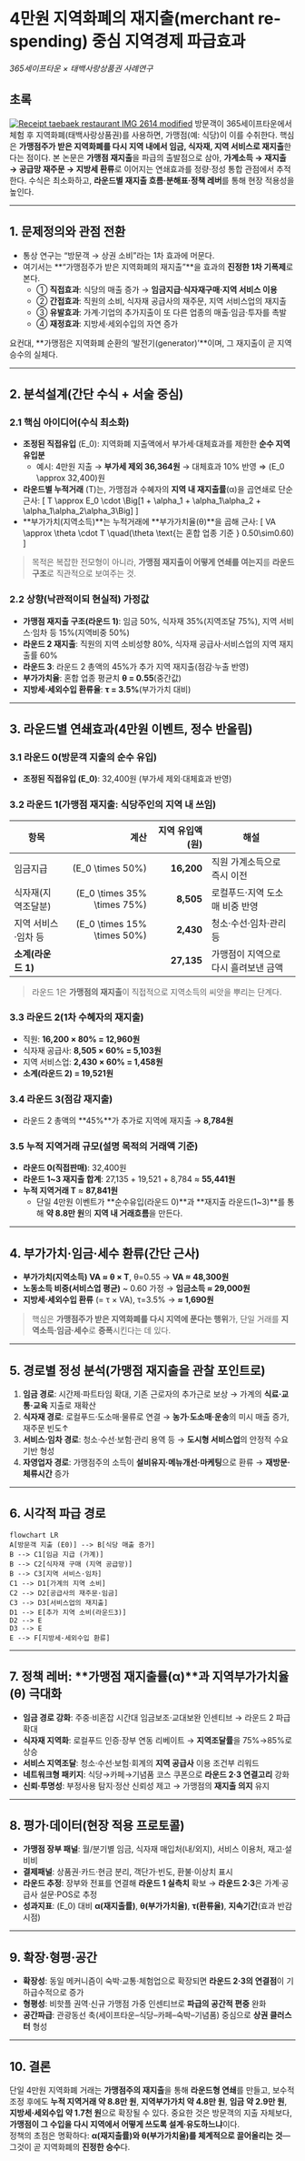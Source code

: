 # 4만원 지역화폐의 **재지출(merchant re-spending)** 중심 지역경제 파급효과  
_365세이프타운 × 태백사랑상품권 사례연구_

## 초록
[![Receipt taebaek restaurant IMG 2614 modified](https://upload.wikimedia.org/wikipedia/commons/thumb/7/76/Receipt_taebaek_restaurant_IMG_2614_modified.jpg/256px-Receipt_taebaek_restaurant_IMG_2614_modified.jpg?20251006021724 "이태리집(태백시 소재), Public domain, via Wikimedia Commons")](https://commons.wikimedia.org/wiki/File:Receipt_taebaek_restaurant_IMG_2614_modified.jpg)
방문객이 365세이프타운에서 체험 후 지역화폐(태백사랑상품권)를 사용하면, 가맹점(예: 식당)이 이를 수취한다. 핵심은 **가맹점주가 받은 지역화폐를 다시 지역 내에서 임금, 식자재, 지역 서비스로 재지출**한다는 점이다. 본 논문은 **가맹점 재지출**을 파급의 출발점으로 삼아, **가계소득 → 재지출 → 공급망 재주문 → 지방세 환류**로 이어지는 연쇄효과를 정량·정성 통합 관점에서 추적한다. 수식은 최소화하고, **라운드별 재지출 흐름·분해표·정책 레버**를 통해 현장 적용성을 높인다.

---

## 1. 문제정의와 관점 전환
- 통상 연구는 “방문객 → 상권 소비”라는 1차 효과에 머문다.  
- 여기서는 **“가맹점주가 받은 지역화폐의 재지출”**을 효과의 **진정한 1차 기폭제**로 본다.  
  - ① **직접효과**: 식당의 매출 증가 → **임금지급·식자재구매·지역 서비스 이용**  
  - ② **간접효과**: 직원의 소비, 식자재 공급사의 재주문, 지역 서비스업의 재지출  
  - ③ **유발효과**: 가계·기업의 추가지출이 또 다른 업종의 매출·임금·투자를 촉발  
  - ④ **재정효과**: 지방세·세외수입의 자연 증가

요컨대, **가맹점은 지역화폐 순환의 ‘발전기(generator)’**이며, 그 재지출이 곧 지역승수의 실체다.

---

## 2. 분석설계(간단 수식 + 서술 중심)

### 2.1 핵심 아이디어(수식 최소화)
- **조정된 직접유입** \(E_0\): 지역화폐 지출액에서 부가세·대체효과를 제한한 **순수 지역유입분**  
  - 예시: 4만원 지출 → **부가세 제외 36,364원** → 대체효과 10% 반영 ⇒ \(E_0 \approx 32,400\)원
- **라운드별 누적거래** \(T\)는, 가맹점과 수혜자의 **지역 내 재지출률**(α)을 곱연쇄로 단순 근사:
\[
T \approx E_0 \cdot \Big[1 + \alpha_1 + \alpha_1\alpha_2 + \alpha_1\alpha_2\alpha_3\Big]
\]
- **부가가치(지역소득)**는 누적거래에 **부가가치율(θ)**을 곱해 근사:
\[
VA \approx \theta \cdot T \quad(\theta \text{는 혼합 업종 기준 } 0.50\sim0.60)
\]

> 목적은 복잡한 전모형이 아니라, **가맹점 재지출이 어떻게 연쇄를 여는지**를 **라운드 구조**로 직관적으로 보여주는 것.

### 2.2 상향(낙관적이되 현실적) 가정값
- **가맹점 재지출 구조(라운드 1)**: 임금 50%, 식자재 35%(지역조달 75%), 지역 서비스·임차 등 15%(지역비중 50%)  
- **라운드 2 재지출**: 직원의 지역 소비성향 80%, 식자재 공급사·서비스업의 지역 재지출률 60%  
- **라운드 3**: 라운드 2 총액의 45%가 추가 지역 재지출(점감·누출 반영)  
- **부가가치율**: 혼합 업종 평균치 **θ = 0.55**(중간값)  
- **지방세·세외수입 환류율**: **τ = 3.5%**(부가가치 대비)

---

## 3. 라운드별 연쇄효과(4만원 이벤트, 정수 반올림)

### 3.1 라운드 0(방문객 지출의 순수 유입)
- **조정된 직접유입 \(E_0\)**: 32,400원 (부가세 제외·대체효과 반영)

### 3.2 라운드 1(가맹점 재지출: 식당주인의 지역 내 쓰임)
| 항목 | 계산 | 지역 유입액(원) | 해설 |
|---|---:|---:|---|
| 임금지급 | \(E_0 \times 50\%\) | **16,200** | 직원 가계소득으로 즉시 이전 |
| 식자재(지역조달분) | \(E_0 \times 35\% \times 75\%\) | **8,505** | 로컬푸드·지역 도소매 비중 반영 |
| 지역 서비스·임차 등 | \(E_0 \times 15\% \times 50\%\) | **2,430** | 청소·수선·임차·관리 등 |
| **소계(라운드 1)** |  | **27,135** | 가맹점이 지역으로 다시 흘려보낸 금액 |

> 라운드 1은 **가맹점의 재지출**이 직접적으로 지역소득의 씨앗을 뿌리는 단계다.

### 3.3 라운드 2(1차 수혜자의 재지출)
- 직원: **16,200 × 80% = 12,960원**  
- 식자재 공급사: **8,505 × 60% = 5,103원**  
- 지역 서비스업: **2,430 × 60% = 1,458원**  
- **소계(라운드 2) = 19,521원**

### 3.4 라운드 3(점감 재지출)
- 라운드 2 총액의 **45%**가 추가로 지역에 재지출 → **8,784원**

### 3.5 누적 지역거래 규모(설명 목적의 거래액 기준)
- **라운드 0(직접판매)**: 32,400원  
- **라운드 1~3 재지출 합계**: 27,135 + 19,521 + 8,784 ≈ **55,441원**  
- **누적 지역거래 T** ≈ **87,841원**  
  - 단일 4만원 이벤트가 **순수유입(라운드 0)**과 **재지출 라운드(1~3)**를 통해 **약 8.8만 원**의 **지역 내 거래흐름**을 만든다.

---

## 4. 부가가치·임금·세수 환류(간단 근사)
- **부가가치(지역소득) VA ≈ θ × T**, θ=0.55 → **VA ≈ 48,300원**  
- **노동소득 비중(서비스업 평균)** ~ 0.60 가정 → **임금소득 ≈ 29,000원**  
- **지방세·세외수입 환류** \(= τ × VA\), τ=3.5% → **≈ 1,690원**

> 핵심은 **가맹점주가 받은 지역화폐를 다시 지역에 푼다는 행위**가, 단일 거래를 **지역소득·임금·세수**로 **증폭**시킨다는 데 있다.

---

## 5. 경로별 정성 분석(가맹점 재지출을 관찰 포인트로)
1) **임금 경로**: 시간제·파트타임 확대, 기존 근로자의 추가근로 보상 → 가계의 **식료·교통·교육** 지출로 재확산  
2) **식자재 경로**: 로컬푸드·도소매·물류로 연결 → **농가·도소매·운송**의 미시 매출 증가, 재주문 빈도↑  
3) **서비스·임차 경로**: 청소·수선·보험·관리 용역 등 → **도시형 서비스업**의 안정적 수요 기반 형성  
4) **자영업자 경로**: 가맹점주의 소득이 **설비유지·메뉴개선·마케팅**으로 환류 → **재방문·체류시간** 증가

---

## 6. 시각적 파급 경로

```mermaid
flowchart LR
A[방문객 지출 (E0)] --> B[식당 매출 증가]
B --> C1[임금 지급 (가계)]
B --> C2[식자재 구매 (지역 공급망)]
B --> C3[지역 서비스·임차]
C1 --> D1[가계의 지역 소비]
C2 --> D2[공급사의 재주문·임금]
C3 --> D3[서비스업의 재지출]
D1 --> E[추가 지역 소비(라운드3)]
D2 --> E
D3 --> E
E --> F[지방세·세외수입 환류]
```

---

## 7. 정책 레버: **가맹점 재지출률(α)**과 **지역부가가치율(θ)** 극대화
- **임금 경로 강화**: 주중·비혼잡 시간대 임금보조·교대보완 인센티브 → 라운드 2 파급 확대  
- **식자재 지역화**: 로컬푸드 인증·장부 연동 리베이트 → **지역조달률**을 75%→85%로 상승  
- **서비스 지역조달**: 청소·수선·보험·회계의 **지역 공급사** 이용 조건부 리워드  
- **네트워크형 패키지**: 식당→카페→기념품 코스 쿠폰으로 **라운드 2·3 연결고리** 강화  
- **신뢰·투명성**: 부정사용 탐지·정산 신뢰성 제고 → 가맹점의 **재지출 의지** 유지

---

## 8. 평가·데이터(현장 적용 프로토콜)
- **가맹점 장부 패널**: 월/분기별 임금, 식자재 매입처(내/외지), 서비스 이용처, 재고·설비비  
- **결제패널**: 상품권·카드·현금 분리, 객단가·빈도, 환불·이상치 표시  
- **라운드 추정**: 장부와 전표를 연결해 **라운드 1 실측치** 확보 → **라운드 2·3**은 가계·공급사 설문·POS로 추정  
- **성과지표**: \(E_0\) 대비 **α(재지출률)**, **θ(부가가치율)**, **τ(환류율)**, **지속기간**(효과 반감시점)

---

## 9. 확장·형평·공간
- **확장성**: 동일 메커니즘이 숙박·교통·체험업으로 확장되면 **라운드 2·3의 연결점**이 기하급수적으로 증가  
- **형평성**: 비핫플 권역·신규 가맹점 가중 인센티브로 **파급의 공간적 편중** 완화  
- **공간파급**: 관광동선 축(세이프타운–식당–카페–숙박–기념품) 중심으로 **상권 클러스터** 형성

---

## 10. 결론
단일 4만원 지역화폐 거래는 **가맹점주의 재지출**을 통해 **라운드형 연쇄**를 만들고, 보수적 조정 후에도 **누적 지역거래 약 8.8만 원**, **지역부가가치 약 4.8만 원**, **임금 약 2.9만 원**, **지방세·세외수입 약 1.7천 원**으로 확장될 수 있다. 중요한 것은 방문객의 지출 자체보다, **가맹점이 그 수입을 다시 지역에서 어떻게 쓰도록 설계·유도하느냐**이다.  
정책의 초점은 명확하다: **α(재지출률)와 θ(부가가치율)를 체계적으로 끌어올리는 것**—그것이 곧 지역화폐의 **진정한 승수**다.
